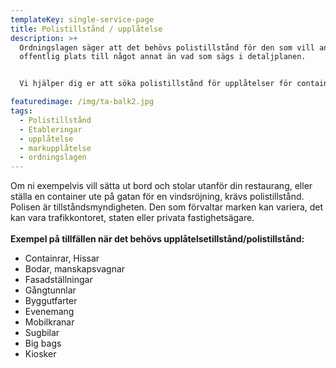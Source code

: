 ```yaml
---
templateKey: single-service-page
title: Polistillstånd / upplåtelse
description: >+
  Ordningslagen säger att det behövs polistillstånd för den som vill använda
  offentlig plats till något annat än vad som sägs i detaljplanen.


  Vi hjälper dig er att söka polistillstånd för upplåtelser för containrar, hissar, bodar, mobilkranar, evenemang m.m. på allmän plats/mark. Även privata schakttillstånd och andra förenliga och nödvändiga tillstånd för uppdragsgivarens verksamhet.

featuredimage: /img/ta-balk2.jpg
tags:
  - Polistillstånd
  - Etableringar
  - upplåtelse
  - markupplåtelse
  - ordningslagen
---
```

Om ni exempelvis vill sätta ut bord och stolar utanför din restaurang, eller ställa en container ute på gatan för en vindsröjning, krävs polistillstånd. Polisen är tillståndsmyndigheten. Den som förvaltar marken kan variera, det kan vara trafikkontoret, staten eller privata fastighetsägare.\
\
**Exempel på tillfällen när det behövs upplåtelsetillstånd/polistillstånd:**

* Containrar, Hissar
* Bodar, manskapsvagnar
* Fasadställningar
* Gångtunnlar
* Byggutfarter
* Evenemang
* Mobilkranar
* Sugbilar
* Big bags
* Kiosker